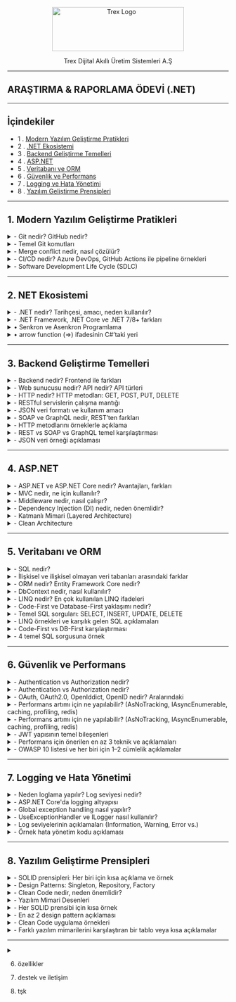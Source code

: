 <p align="center">
<a href="https://trex.com.tr/en/">
<img src="https://trex.com.tr/assets/img/logo.png"
alt="Trex Logo"
width="300" height="100">
</a>

</p>
<p align="center">
Trex Dijital Akıllı Üretim Sistemleri A.Ş 
</p>

***
## ARAŞTIRMA & RAPORLAMA ÖDEVİ (.NET)
***
## İçindekiler
- 1 . [Modern Yazılım Geliştirme Pratikleri](#1-modern-yazılım-geliştirme-pratikleri)
- 2 . [.NET Ekosistemi](#2-net-ekosistemi)
- 3 . [Backend Geliştirme Temelleri](#3-backend-geliştirme-temelleri)
- 4 . [ASP.NET](#4-aspnet)
- 5 . [Veritabanı ve ORM](#5-veritabanı-ve-orm)
- 6 . [Güvenlik ve Performans](#6-güvenlik-ve-performans)
- 7 . [Logging ve Hata Yönetimi](#7-logging-ve-hata-yönetimi)
- 8 . [Yazılım Geliştirme Prensipleri](#8-yazılım-geliştirme-prensipleri)
***
<a id="1-modern-yazılım-geliştirme-pratikleri"></a>
## 1. Modern Yazılım Geliştirme Pratikleri 
<details>
<summary>- Git nedir? GitHub nedir?</summary>
     Git, yazılım projelerindeki tüm değişiklikleri kaydedip yönetmeye yarayan bir versiyon kontrol sistemi iken; GitHub, bu Git projelerini internet üzerinde depolamayı, paylaşmayı ve işbirliği yapmayı sağlayan bulut tabanlı bir platformdur.
 	</details>
<details><summary>- Temel Git komutları</summary>

`git init` → Yeni bir Git deposu (proje) başlatır.

`git clone [url]` →  Var olan bir uzak (remote) depoyu bilgisayarına kopyalar.

`git add [dosya]` → Dosyayı bir sonraki commit için hazırlık alanına (staging area) ekler.

`git commit -m "mesaj"` → Hazırlanan değişiklikleri kalıcı olarak kaydeder.

`git push` → Yerel (local) commitleri GitHub gibi uzak depoya gönderir.

`git pull` → Uzak depodaki son değişiklikleri bilgisayarına indirip birleştirir.

`git branch [isim]` → Yeni bir dal (branch) oluşturur.

`git merge [isim]` → Belirtilen dalı (branch) aktif dal ile birleştirir.

</details>
<details><summary>-	Merge conflict nedir, nasıl çözülür?</summary>

* Merge conflict, iki branch'ın 'merge'lenirken bir dosyanın aynı yerinde farklı değişiklikler yapılmış olmasından kaynaklanan 'merge'lenememe durumudur. Git, aynı yerde birbirinden farklı iki değişikliği nasıl ele alması gerektiğini bilemez ve hata verir. Dosyada çakışan bölge(ler),
    * `<<<<<<<HEAD` ve `=======`
* arasında gösterilir. Bu kısımda hangi versiyonun kabul edileceği yazılımcı tarafından manuel şekilde belirlenir ve ancak böyle 'merge' işlemi gerçekleşebilir.

</details>


</details>
<details><summary>-	CI/CD nedir? Azure DevOps, GitHub Actions ile pipeline örnekleri</summary>     

**- CI (Continuous Integration / Sürekli Entegrasyon)**:** Geliştirilen kodun otomatik olarak test edikmesidir , hatanın daha kolay anlaşılmasını sağlar.

**- CD (Continuous Delivery / Deployment / Sürekli Teslimat / Dağıtım):** Bir kod geliştirilirken yayınlanmasını sağlar. Yeni sürümleri daha hızlı yayınlanmasını sağlar.

</details>

<details><summary>-	Software Development Life Cycle (SDLC)</summary> 

 **-Yazılım Geliştirme Yaşam Döngüsü (SDLC)**: Bir yazılım fikirden gerçeğe geçişine kadar geçen süredir.

**o	Aşamalar**
1. Planlama:	Projenin amacı, kapsamı, zaman ve maliyet tahminleri yapılır.
2. Analiz:	Gereksinimler toplanır, sistem gereksinimleri belirlenir (ne yapılacak?).
3. Geliştirme:	Yazılım tasarlanır ve kodlanır.
4. Test:	Yazılım hatalara karşı test edilir, doğruluk ve kalite kontrolü yapılır.
5. Dağıtım:	Testleri geçen ürün üretim ortamına (kullanıcılara) sunulur.
6. Bakım:	Canlı sistemde hata düzeltme, iyileştirme ve güncellemeler yapılır.

**o	Agile/Scrum/Kanban metodolojileri**

 * Agile: Yazılımı küçük parçalara bölerek , hızlı ve esnek şekilde geliştirmeyi amaçlayan yaklaşım.

 * Scrum: Agile içinde, işleri sabit süreli sprint’lere (kısa süreli çalışma periyodu) ayırarak ekip çalışmasını yöneten bir çerçeve.

 * Kanban: İşlerin görsel bir panoda sürekli akışla yönetildiği, esnek bir Agile yöntemi.

</details>

***

## 2. NET Ekosistemi

<details><summary>-	.NET nedir? Tarihçesi, amacı, neden kullanılır?</summary>
     
**- .NET** microsoft tarafından geliştirilen bir yazılım geliştirme platformudur.2002 yılında piyasaya sürülmüştür . Amacı farklı yazılım dillerini bir araya getirerek yazılım geliştirmeyi kolaylaştırmaktır.Web , masaüstü ve mobil uygulamalar gibi çeşitli alanlarda kullanlıabilir.

</details>

<details><summary>-	.NET Framework, .NET Core ve .NET 7/8+ farkları</summary>
     
|Özellik             | .NET Framework | .NET Core             | .NET                  |
|--------------------|----------------|-----------------------|-----------------------|
|Platform            |Windows         |Windows, Linux, macOS  |Windows, Linux, macOS  |
|Açık Kaynak         |Hayır           |Evet                   |Evet                   |
|Performans          |Orta            |Yüksek                 |Çok Yüksek             |
|Modülerlik          |Monolitik       |Modüler                |Modüler                |
|Güncelleme Desteği  |Sınırlı         |Aktif                  |Sürekli                |
|Microservis Desteği |Zayıf           |Güçlü                  |Güçlü                  |
|Bulut Uygulamları   |Kısıtlı         |Uygun                  |Uygun                  |
|Modern API Desteği  |Kısıtlı         |Geniş                  |Geniş                  |
</details>

<details><summary>•	Senkron ve Asenkron Programlama</summary>

**Senkron Programlama:** İşlemler sırasıyla gerçekleşir. Genllikle daha basit ve anlaşılırdır ancak uzun süren işlemlerde kullanıcı deneyimini olumsuz etkileyebilir.

**Asenkron Programlama:** İşlemler aynı anda veya birbirinden bağımsız çalışabilir.Uzun süren işlemler arka planda yürütülürken kullanıcı arayüzü yanıt vermeye devam eder.

- **Anahtar Kavramlar:**
`async` : Bir metodun asenkron olduğunu belirtir , bu metod `await` ile çağırabilir.
`await` : Asenkron bir işlemin tamamlanmasını beklerken kontrolü çağıran metoda geri verir.
`Task` : .NET'te asenkron işlemleri temsil eden bir türdür. Bir işlemin gelecekte tamamlanacağını ifade eder. Örneğin, bir dosya okuma işlemi `Task<string>` dönebilir. `Task nesnesi`, işlem tamamlandığında sonucu sağlar.

</details>
<details><summary>• arrow function (=>) ifadesinin C#’taki yeri</summary>

   C# dilinde `=>` operatörü, lambda ifadelerini tanımlamak için kullanılır. Lambda ifadeleri, isimsiz metodlar oluşturmak için kullanılır ve genellikle kısa, tek satırlık işlemler için tercih edilir.

   `=>` operatörü kullanarak girilen değerin karesini alma, örnek kod:
   
`
Console.Write("Bir sayı girin: ");
int x = Convert.ToInt32(Console.ReadLine());
Func<int, int> kareAl = x => x * x;
Console.WriteLine($"{x} sayısının karesi: {kareAl(x)}");
`

</details>

***
## 3. Backend Geliştirme Temelleri

<details><summary>-	Backend nedir? Frontend ile farkları</summary>

* __Frontend Nedir?__

   Frontend, kullanıcının doğrudan etkileşimde bulunduğu web sitesinin görsel ve işlevsel yüzüdür.

   * __Kapsadığı Teknolojiler__:

     -HTML – Sayfa iskeleti

     -CSS – Stil ve düzen

     -JavaScript – Dinamik etkileşimler


* __Backend Nedir?__

Backend, sistemin sunucu tarafında çalışan, kullanıcının görmediği ama tüm işlevselliği sağlayan kısmıdır.

   * __Kapsadığı Teknolojiler__:

     -Programlama dilleri: Python, PHP, Ruby, Java, C#

     -Veritabanları: MySQL, PostgreSQL, MongoDB
 
     -Frameworkler: Laravel, Django, Spring, ASP.NET


</details>

<details><summary>-	Web sunucusu nedir? API nedir? API türleri</summary>

* __Web Sunucusu Nedir?__
 Web sunucusu, HTTP isteklerini alıp yanıtlayan bir yazılım veya donanım sistemidir. Temel görevi, istemciden (genellikle bir tarayıcıdan) gelen isteğe karşılık olarak web sayfası, veri veya dosya sunmaktır.

 * __Örnek Web Sunucuları__:

    -Apache

    -Nginx

    -Microsoft IIS

* __Görevleri__:

   -İstemciden gelen HTTP/HTTPS isteklerini dinlemek

   -İlgili dosyaları (HTML, CSS, JS) sunmak

   -Dinamik içerik için backend uygulamalarla iletişim kurmak

* __API Nedir?__

 API (Application Programming Interface), iki yazılımın birbiriyle standartlaştırılmış bir şekilde iletişim kurmasını sağlayan arayüzdür. Bir nevi yazılımlar arası “protokol” gibi düşünebilirsin.

 Gerçek Hayat Analojisi: Bir restoranda garson (API), senin siparişini mutfağa (sunucu) iletir ve yemeği sana getirir.

  * __Kullanım Alanları__:

       -Mobil uygulamaların sunucudan veri çekmesi

       -Web sitelerinin harici servislerle (ödeme, harita, hava durumu) entegrasyonu

       -Mikroservis mimarilerinde servisler arası iletişim

Video: [API nedir? ](https://www.youtube.com/watch?v=nXFI5Cd8FZE&list=PLeZr8VTNC1oZpyWb0azboUg01D5_Wr5I_)

</details>

<details><summary>-	HTTP nedir? HTTP metodları: GET, POST, PUT, DELETE</summary>

* __HTTP Nedir?__

HTTP (Hypertext Transfer Protocol), web tarayıcıları ile sunucular arasında veri alışverişini sağlayan bir iletişim protokolüdür. İnternet üzerindeki sayfaların yüklenmesi, veri gönderimi ve alınması gibi işlemler HTTP üzerinden gerçekleşir.

- İstemci (Client): Genellikle bir web tarayıcısıdır.

- Sunucu (Server): İstemciden gelen isteklere yanıt veren sistemdir.

HTTP, metin tabanlı bir protokoldür ve genellikle TCP/IP üzerinden çalışır.

* __HTTP Metodları__

  -HTTP protokolü, istemcinin sunucuya ne tür bir işlem yapmak istediğini   belirtmek için çeşitli metodlar kullanır. En yaygın kullanılan HTTP   metodları şunlardır:

  `GET` : Sunucudan veri almak için kullanılır. Örneğin bir web sayfasını görüntülemek.

  `POST`: Sunucuya veri göndermek için kullanılır. Örneğin bir formu doldurup göndermek.

  `PUT`: Sunucudaki mevcut veriyi güncellemek için kullanılır.

  `DELETE`: Sunucudaki veriyi silmek için kullanılır.

</details>

<details><summary>-	RESTful servislerin çalışma mantığı</summary>

REST (Representational State Transfer), web servislerinin daha basit, ölçeklenebilir ve standartlara uygun şekilde tasarlanmasını sağlayan bir mimari yaklaşımdır. RESTful servisler, HTTP metodlarını kullanarak kaynaklara erişim sağlar.

Kaynak (Resource): Her veri öğesi bir kaynak olarak temsil edilir ve genellikle bir URL ile tanımlanır.

*  __HTTP Metodları ile İşlem__:

   `GET /users` : Tüm kullanıcıları getirir.

   `POST /users` : Yeni bir kullanıcı oluşturur.

   `PUT /users/1` : ID’si 1 olan kullanıcıyı günceller.

   `DELETE /users/1` : ID’si 1 olan kullanıcıyı siler.

* __Stateless (Durumsuzluk)__: Her istekte gerekli tüm bilgiler yer alır; sunucu önceki istekleri hatırlamaz.

* __JSON Formatı__: Veri alışverişi genellikle JSON formatında yapılır.

</details>

<details><summary>-	JSON veri formatı ve kullanım amacı</summary>
JSON Veri Formatı ve Kullanım Amacı

JSON (JavaScript Object Notation), veri yapılarının kolayca okunabilir ve yazılabilir şekilde temsil edilmesini sağlayan hafif bir veri formatıdır. Özellikle web uygulamalarında istemci ile sunucu arasında veri alışverişi için yaygın olarak kullanılır.

Okunabilirlik: İnsanlar tarafından kolayca okunabilir ve anlaşılabilir.

Hafiflik: XML gibi diğer formatlara göre daha az yer kaplar.

Dil Bağımsızlığı: JSON, birçok programlama dili tarafından desteklenir.

Veri Yapısı: Anahtar-değer (key-value) çiftleri ve dizi (array) yapıları içerir.

* __Örnek JSON verisi__:

```
{
  "id": 1,
  "name": "Ali",
  "email": "ali@example..com"
}
```

Bu format sayesinde RESTful servisler, veri alışverişini hızlı ve etkili bir şekilde gerçekleştirebilir.

</details>

<details><summary>-	SOAP ve GraphQL nedir, REST’ten farkları</summary>

* __SOAP (Simple Object Access Protocol)__:

   -XML tabanlı bir protokoldür.

   -Katı kurallara ve standartlara sahiptir.

   -Güvenlik, hata yönetimi ve işlem bütünlüğü gibi konularda daha kapsamlıdır.

   -HTTP dışında SMTP gibi farklı protokoller üzerinden de çalışabilir.

   -Genellikle kurumsal sistemlerde tercih edilir.

* __GraphQL__:

    -Facebook tarafından geliştirilmiş bir sorgulama dilidir.

    -İstemci, tam olarak ihtiyaç duyduğu veriyi tanımlar ve sadece o veri döner.

    -Tek endpoint üzerinden çalışır.

    -JSON formatında veri döner.

    -REST’e göre daha esnek ve verimli veri çekimi sağlar.

* __REST ile Farkları__:

    -SOAP, REST’e göre daha karmaşık ve ağırdır; GraphQL ise daha esnek ve hafiftir.

    -REST çoklu endpoint yapısına sahiptir; GraphQL tek endpoint ile çalışır.

    -REST’te sunucu ne döneceğine karar verir; GraphQL’de istemci belirler.

Her yaklaşımın avantajları ve kullanım alanları farklıdır. REST genellikle basit ve hızlı çözümler için tercih edilirken, SOAP daha güvenli ve kurumsal sistemlerde; GraphQL ise veri esnekliği ve performans gerektiren modern uygulamalarda kullanılır.

</details>

<details><summary>-	HTTP metodlarını örneklerle açıklama</summary>

| Metod   | Amaç | Özellikler | Örnek Kullanım |
|---------|------|------------|----------------|
| **GET** | Sunucudan veri almak | - URL üzerinden parametre gönderilir<br>- Önbelleğe alınabilir<br>- Tarayıcı geçmişinde saklanır | `GET /products?id=15` |
| **POST** | Sunucuya veri göndermek (yeni kaynak oluşturmak) | - Veri gövde (body) içinde gönderilir<br>- Önbelleğe alınmaz<br>- Form gönderimlerinde yaygın | `POST /users` + `{ "name": "Burak" }` |
| **PUT** | Var olan kaynağı tamamen güncellemek veya yoksa oluşturmak | - İdempotent<br>- Tüm veriyi günceller | `PUT /users/5` + `{ "name": "Burak", "age": 30 }` |
| **PATCH** | Kaynağın belirli alanlarını güncellemek | - Kısmi güncelleme<br>- Daha az veri transferi | `PATCH /users/5` + `{ "age": 31 }` |
| **DELETE** | Kaynağı silmek | - Geri dönüşsüz olabilir<br>- Yetkilendirme gerektirir | `DELETE /users/5` |
| **HEAD** | Sadece başlık bilgilerini almak | - Gövde yok<br>- Dosya boyutu, tip gibi bilgileri öğrenmek için | `HEAD /file.zip` |
| **OPTIONS** | Sunucunun desteklediği metodları öğrenmek | - CORS ön kontrol isteklerinde kullanılır | `OPTIONS /users` → `Allow: GET, POST, PUT, DELETE` |


</details>

<details><summary>-	REST vs SOAP vs GraphQL temel karşılaştırması</summary>

| Özellik / Mimari | REST | SOAP | GraphQL |
|------------------|------|------|---------|
| **Tanım** | HTTP üzerinde çalışan, kaynak odaklı mimari stil | XML tabanlı, katı kurallara sahip mesajlaşma protokolü | İstemcinin ihtiyaç duyduğu veriyi tanımlayabildiği sorgu dili |
| **Veri Formatı** | Genellikle JSON (XML, HTML de olabilir) | Sadece XML | JSON (genellikle), tip sistemi ile |
| **Uç Nokta (Endpoint)** | Her kaynak için ayrı endpoint | Tek endpoint olabilir ama işlem bazlı SOAP action’lar | Tek endpoint üzerinden tüm sorgular |
| **Performans** | Basit ve hızlı, ancak fazla veri dönebilir (over-fetching) | XML ve ek protokoller nedeniyle daha yavaş | Gereksiz veri dönmez (over-fetching/under-fetching çözülür) |
| **Güvenlik** | HTTPS + OAuth/JWT gibi standart yöntemler | WS-Security ile mesaj seviyesinde güvenlik | REST’teki yöntemler + sorgu bazlı yetkilendirme |
| **Standartlaşma** | Esnek, resmi standart yok (HTTP kuralları dışında) | Katı standartlar (WSDL, XML Schema) | Şema (schema) ile tip güvenliği, resmi sorgu yapısı |
| **Kullanım Alanı** | Web servisleri, mobil API’ler, mikroservisler | Kurumsal entegrasyonlar, bankacılık, yüksek güvenlik gerektiren sistemler | Modern web ve mobil uygulamalar, veri yoğun istemciler |
| **Avantajlar** | Basit, yaygın, öğrenmesi kolay, esnek | Güvenli, standart, protokol bağımsız | Esnek veri sorgusu, tek endpoint, az veri transferi |
| **Dezavantajlar** | Over-fetching/under-fetching olabilir | Karmaşık, ağır, XML zorunluluğu | Öğrenme eğrisi, caching ve rate limit yönetimi daha karmaşık |


</details>

<details><summary>-	JSON veri örneği açıklaması</summary>

```
{
  "isim": "Burak",
  "yas": 29,
  "ogrenciMi": true,
  "beceriler": ["JavaScript", "Python", "Markdown"],
  "adres": {
    "sehir": "Bursa",
    "ilce": "Nilüfer",
    "postaKodu": 16140
  }
}
```

</details>

***
## 4. ASP.NET

<details><summary>-	ASP.NET ve ASP.NET Core nedir? Avantajları, farkları</summary>

* __ASP.NET Nedir?__

   -Microsoft tarafından geliştirilen, .NET Framework üzerinde çalışan bir web uygulama geliştirme platformudur.

   -Genellikle Windows tabanlı sunucularda çalışır.

   -ASP.NET Web Forms, MVC ve Web API gibi farklı mimari yaklaşımları destekler.

   -Daha eski ve olgun bir teknolojidir; kurumsal projelerde hâlâ yaygın olarak kullanılır.

   * ASP.NET Avantajları:

     -Kurumsal projelerde denenmiş ve test edilmiş.

     -Geniş dokümantasyon ve destek.

     -Windows Server ile tam uyum.

* __ASP.NET Core Nedir?__

   -ASP.NET’in modern, yeniden tasarlanmış versiyonudur.

   -Platform bağımsızdır: Windows, macOS ve Linux üzerinde çalışabilir.

   -.NET Core veya .NET 5+ ile birlikte gelir; açık kaynaklı ve topluluk desteklidir.

   -Modüler, hafif ve yüksek performanslıdır.

   -Bulut ve mikro hizmet mimarileri için optimize edilmiştir.

     * __ASP.NET Core Avantajları__:

       -Yüksek performans ve düşük kaynak tüketimi.

       -Platformlar arası geliştirme imkânı.

       -Modern mimariler (MVC, Razor Pages, Blazor, gRPC) ile uyumlu.
 
       -CI/CD ve container ortamlarıyla kolay entegrasyon.

       -Açık kaynak olduğu için sürekli güncelleniyor.

* [ASPN.NET e başlamak için tıkla](https://dotnet.microsoft.com/en-us/apps/aspnet)

</details>

<details><summary>-	MVC nedir, ne için kullanılır?  </summary>

* __MVC (Model–View–Controller)__, yazılım geliştirmede kullanılan bir mimari desen olup, uygulamayı üç temel bileşene ayırarak daha düzenli, test edilebilir ve sürdürülebilir hale getirir. Senin gibi sistematik düşünen biri için bu yapı, kodun mantıksal bölümlere ayrılması açısından oldukça verimlidir.

|Bileşen|Görevi|
|-------|------|
|Model|Verileri temsil eder. Veritabanı işlemleri, iş mantığı ve veri yönetimi burada yapılır|
|View|Verileri temsil eder. Veritabanı işlemleri, iş mantığı ve veri yönetimi burada yapılır.|
|Controller|Kullanıcıdan gelen istekleri alır, uygun Model’i çağırır ve sonucu View’a iletir.|

- Ne için kullanılır: MVC, web uygulamalarında kodun mantıksal katmanlara ayrılmasını sağlayarak daha düzenli ve test edilebilir bir yapı sunar.

- Nerelerde kullanılır: ASP.NET, Django, Laravel gibi framework’lerde web, mobil ve masaüstü uygulama geliştirmede yaygın olarak kullanılır.
</details>

<details><summary>-	Middleware nedir, nasıl çalışır?</summary>

* __Middleware Nedir?__
 
   -Middleware, bir uygulamanın istek–yanıt döngüsünde araya girerek işlemler yapmasını sağlar.

   -Örneğin: kimlik doğrulama, hata yönetimi, loglama, yönlendirme, önbellekleme gibi görevleri üstlenebilir.

   -Her middleware bileşeni, bir pipeline içinde sırayla çalışır ve isteği bir sonraki bileşene iletir veya durdurabilir.

* __Nasıl Çalışır?__

   -İstek gelir → Middleware bileşeni isteği alır.

   -İşlem yapar → İsteği okur, düzenler veya kontrol eder.

   -Sonraki bileşene iletir → next() fonksiyonu ile zincirdeki bir sonraki middleware’e geçilir.

   -Yanıt döner → Middleware, yanıt üzerinde işlem yapabilir veya doğrudan döndürebilir.

* __Örnek Senaryo:__
```
app.Use(async (context, next) =>
{
    Console.WriteLine("İstek alındı: " + context.Request.Path);
    await next.Invoke(); // Sonraki middleware'e geç
    Console.WriteLine("Yanıt gönderiliyor.");
});
```
   -Bu örnekte, gelen isteği loglayan bir middleware tanımlanmış. next.Invoke() çağrısı ile zincirdeki bir sonraki middleware çalıştırılıyor, ardından yanıt sürecinde işlem yapılabiliyor.
</details>

<details><summary>-	Dependency Injection (DI) nedir, neden önemlidir?</summary>

* __DI Nedir?__

   -Dependency Injection (DI), yazılım geliştirmede bir sınıfın ihtiyaç duyduğu nesneleri kendisi oluşturmak yerine dışarıdan almasını sağlayan bir tasarım desenidir. Bu yaklaşım, kodun daha modüler, test edilebilir ve bakımı kolay olmasını sağlar.

   -Bir sınıfın bağımlı olduğu diğer sınıfları doğrudan oluşturmak yerine, bu bağımlılıkların enjekte edilmesi prensibine dayanır.

   -Örneğin bir OrderService sınıfı, EmailSender gibi bir servise ihtiyaç duyuyorsa, onu new ile oluşturmak yerine dışarıdan alır.

```
public class OrderService
{
    private readonly IEmailSender _emailSender;

    public OrderService(IEmailSender emailSender)
    {
        _emailSender = emailSender;
    }
}
```
   -Bu örnekte OrderService, IEmailSender bağımlılığını dışarıdan alır—yani bağımlılık enjekte edilir.

   * __Neden Önemlidir?__

     -Gevşek bağlılık (Loose Coupling): Sınıflar birbirine sıkı sıkıya bağlı olmaz, böylece bir bileşen değiştiğinde diğerleri etkilenmez.

     -Test kolaylığı: Mock veya sahte nesnelerle birim testler kolayca yazılabilir.

     -Yeniden kullanılabilirlik: Aynı sınıf farklı bağımlılıklarla tekrar kullanılabilir.

     -Bakım kolaylığı: Bağımlılıklar merkezi olarak yönetildiği için sistemin bakımı daha kolay ve güvenlidir.

</details>

<details><summary>-	Katmanlı Mimari (Layered Architecture)</summary>

Katmanlı mimari, yazılım projelerinde sistemsel karmaşıklığı azaltmak, sürdürülebilirliği artırmak ve geliştirme sürecini modülerleştirmek için kullanılan bir yapılandırma yaklaşımıdır. Senin gibi optimizasyon ve sistem tasarımına meraklı biri için bu mimari, hem mantıksal ayrım hem de test edilebilirlik açısından oldukça güçlü bir temel sunar.

* __Katmanlar__: Presentation – Business – Data Access

|Katman|Görevi|
|------|------|
|__Presentation__|Kullanıcı arayüzü içerir.Kullanıcaıdan veri alır ve sonuçları gösterir.|
|__Business__|İş kurallarını vve uygulama mantığını barındırır.Veriyi işler , doğrular.|
|__Data Access__|Veritabanı işlemlerini yürütür. ORM veya SQL ile veri okuma/yazma yapar.|

* __Service & Repository Pattern__ , özellikle Business ve Data Access katmanları arasındaki iletişimi daha da soyutlamak için kullanılır:

   *  __Repository Pattern__ , iş mantığını kontrol eden ve dış katmanlarla  veri erişimini soyutlayan bir ara katmandır.

   *  __Repository Pattern__ , veri tabanı işlemlerini merkezi bir yapı altında toplayarak veri erişimini soyutlar ve test edilebilir hale getirir.

</details>

<details><summary>-	Clean Architecture</summary>

* __Clean Architecture__, bağımlılıkların merkeze doğru değil, merkezden dışa doğru akmasını sağlayan bir yapı kurar. Yani iş mantığı en içte, dış dünya ile ilgili detaylar en dışta yer alır.

| Katman |Göre | Bağımlılık İlişkisi     |
|----------------|----------|------|
| **Domain**| Çekirdek iş kuralları, entity’ler, value object’ler, domain event’ler. Framework veya veri tabanı bağımlılığı yoktur. | Hiçbir katmana bağımlı değil.|
| **Application**| Use case’ler, servisler, CQRS komut/sorgu mantığı, validasyonlar. Domain’i kullanır, dış katmanlara bağımlı değildir. | Sadece Domain’e bağımlı.|
| **Infrastructure** | Veri tabanı erişimi (EF Core, Dapper), e-posta servisleri, dosya sistemi, dış API entegrasyonları. Application’daki arayüzleri implemente eder. | Application ve Domain’e bağımlı olabilir. |
| **API (Presentation)** | Kullanıcıya veya istemciye açılan uç noktalar (Controller’lar, View’lar, gRPC servisleri). HTTP isteklerini alır, Application katmanındaki use case’leri çağırır. | Application’a bağımlı.  |

* __Bağımlılıkların Dışa Akması İlkesi (Dependency Rule)__
   *__Kural__: İç katmanlar (Domain, Application) dış katmanlardan haberdar olmaz.

   *Bağımlılıklar hep dıştan içe doğru tanımlanır.

* __Örneğin__:

   -Domain, veri tabanı teknolojisini bilmez.

   -Application, hangi ORM kullanıldığını bilmez; sadece interface’leri bilir.

   -Infrastructure, Application’daki interface’leri implemente ederek veri tabanı veya servis erişimini sağlar.

* __Avantajı__: Teknoloji veya altyapı değiştiğinde (ör. EF Core → Dapper), iş mantığına dokunmadan sadece Infrastructure katmanını değiştirirsin.

* __Küçük Bir Akış Örneği__

   __-API__ → Kullanıcıdan “Sipariş Oluştur” isteği gelir.

   __-Application__ → CreateOrderHandler çalışır, Domain kurallarını uygular.

   __-Domain__ → Order entity’si iş kurallarına göre oluşturulur.

   __-Infrastructure__ → OrderRepository ile veritabanına kaydedilir.

</details>

***
## 5. Veritabanı ve ORM

<details><summary>-	SQL nedir? </summary>

* __SQL Ne İşe Yarar?__

    -__Veri ekleme:__ Yeni kayıtlar oluşturmak (`INSERT`)    

    -__Veri sorgulama:__ Belirli kriterlere göre veri çekmek (`SELECT`)

    -__Veri güncelleme:__ Mevcut kayıtları değiştirmek (`UPDATE`)

    -__Veri silme:__ Kayıtları kaldırmak (`DELETE`)

    -__Veritabanı ve tablo oluşturma:__ Yapıyı tanımlamak (`CREATE`)

    -__Yetkilendirme:__ Kim neye erişebilir, bunu belirlemek (`GRANT`, `REVOKE`)

* SQL’in Temel Bileşenleri
    -__Tablolar:__ Veriler satır ve sütunlar halinde tutulur.

    -__Sorgular:__ Veritabanına ne yapılacağını söyleyen komutlardır.

    -__İlişkiler:__ Tablolar arasında bağlantılar kurarak veri bütünlüğü sağlanır.

* __Kısa Tarihçesi__
    -1970’lerde IBM tarafından geliştirildi.

    -Başlangıçta SEQUEL olarak adlandırıldı, sonra SQL olarak kısaltıldı.

    -Oracle, SQL kullanan ilk ticari veritabanı sistemlerinden biri oldu.

* __Nerelerde Kullanılır?__
    -Web geliştirme (örneğin PHP + MySQL)

    -Veri analizi ve raporlama

    -Uygulama geliştirme

    -Büyük veri sistemleri ve veri ambarları

</details>

<details><summary>-	İlişkisel ve ilişkisel olmayan veri tabanları arasındaki farklar</summary>

* __Yapısal Farklar__

| Özellik            | İlişkisel Veritabanı (SQL)          | İlişkisel Olmayan Veritabanı (NoSQL)         |
|--------------------|-------------------------------------|----------------------------------------------|
| Veri Yapısı        | Satır-sütun tabanlı tablolar        | Belge, anahtar-değer, grafik, sütun tabanlı  |
| Şema (Schema)      | Katı ve önceden tanımlanmış         | Esnek ve dinamik                             |
| İlişkiler          | JOIN ile güçlü bağlantılar          | Genellikle ilişkisiz, referanslarla bağlanır |
| Sorgulama Dili     | SQL                                 | JSON tabanlı sorgular veya özel API’ler      |

* __Performans ve Ölçeklenebilirlik__

| Özellik             | SQL                                  | NoSQL                                            |
|---------------------|--------------------------------------|--------------------------------------------------|
| Dikey Ölçeklenme    | Genellikle tercih edilir             | Yatay ölçeklenme için daha uygundur              |
| Veri Tutarlılığı    | ACID kurallarına sıkı bağlılık       | Eventual consistency (sonradan tutarlılık)       |
| Hızlı Okuma/Yazma   | Karmaşık sorgularda güçlü            | Büyük veri ve gerçek zamanlı uygulamalarda hızlı |

* __Kullanım Senaryoları__

| Senaryo                    | SQL Tercihi                          | NoSQL Tercihi                               |
|----------------------------|--------------------------------------|---------------------------------------------|
| Finansal sistemler         | ✅ Veri tutarlılığı kritik           | ❌                                         |
| Sosyal medya uygulamaları  | ❌                                   | ✅ Gerçek zamanlı veri akışı               |
| E-ticaret ürün katalogları | ✅ Ürün, sipariş, müşteri ilişkileri | ✅ Dinamik ürün özellikleri                |
| IoT ve büyük veri analizi  | ❌                                   | ✅ Yüksek hacimli, yapılandırılmamış veri  |

* __Örnek Veritabanları__

    -SQL tabanlı: MySQL, PostgreSQL, Oracle, Microsoft SQL Server

    -NoSQL tabanlı: MongoDB (belge), Redis (anahtar-değer), Cassandra (sütun), Neo4j (graf)


* __Hangi Durumda Hangisi?__

    -Veri bütünlüğü ve karmaşık ilişkiler gerekiyorsa → SQL

    -Esneklik, hız ve ölçeklenebilirlik gerekiyorsa → NoSQL

</details>

<details><summary>-	ORM nedir? Entity Framework Core nedir?</summary>

* __ORM (Object-Relational Mapping)__, yani Nesne-İlişkisel Eşleme, nesne yönelimli programlama ile ilişkisel veritabanları arasında bir köprü kurar. Amaç, veritabanı tablolarını doğrudan sınıflar ve nesneler gibi kullanabilmektir.

* __Avantajları:__
    -SQL yazmadan veri işlemleri yapılabilir.

    -Kod daha okunabilir ve sürdürülebilir hale gelir.

    -Veritabanı bağımlılığı azalır.

    -Veri tutarlılığı ve tip güvenliği artar.

```

public class Product {
    public int Id { get; set; }
    public string Name { get; set; }
}


```

* __Entity Framework Core Nedir?__

    Entity Framework Core (EF Core), Microsoft’un .NET platformu için geliştirdiği modern bir ORM aracıdır. EF Core, veritabanı işlemlerini C# kodu üzerinden yönetmeni sağlar.

* __Temel Özellikleri:__

    -.NET 5/6/7+ ile uyumlu, çapraz platform desteği (Windows, Linux, macOS).

    -SQL Server, PostgreSQL, MySQL, SQLite gibi birçok veritabanını destekler.

    -LINQ ile güçlü ve tip güvenli sorgulama.

    -Migration sistemi ile veritabanı evrimini yönetme.

    -Code-First ve Database-First yaklaşımlarını destekler.

* __Kullanım Yaklaşımları:__

    - __Code-First__ : Önce C# sınıfları yazılır, EF veritabanını otomatik oluşturur.

    - __Database-First__ :	Mevcut veritabanından sınıflar otomatik olarak üretilir.

* __Migration Örneği:__

```

dotnet ef migrations add InitialCreate
dotnet ef database update

```

 -Bu komutlar, EF Core’un veritabanı şemasını oluşturmasını ve güncellemesini sağlar.

</details>

<details><summary>-	DbContext nedir, nasıl kullanılır?</summary>

</details>

<details><summary>-	LINQ nedir? En çok kullanılan LINQ ifadeleri</summary>

</details>

<details><summary>-	Code-First ve Database-First yaklaşımı nedir?</summary>

</details>

<details><summary>-	Temel SQL sorguları: SELECT, INSERT, UPDATE, DELETE</summary>

</details>

<details><summary>-	LINQ örnekleri ve karşılık gelen SQL açıklamaları</summary>

</details>

<details><summary>- Code-First vs DB-First karşılaştırması</summary>

</details>

<details><summary>-	4 temel SQL sorgusuna örnek

</summary>

</details>

***
## 6. Güvenlik ve Performans 

<details><summary>-	Authentication vs Authorization nedir?</summary>

</details>

<details><summary>-	Authentication vs Authorization nedir?</summary>

</details>

<details><summary>-	OAuth, OAuth2.0, OpenIddict, OpenID nedir? Aralarındaki </summary>

</details>

<details><summary>-	Performans artımı için ne yapılabilir? (AsNoTracking, IAsyncEnumerable, caching, profiling, redis)</summary>

</details>

<details><summary>-	Performans artımı için ne yapılabilir? (AsNoTracking, IAsyncEnumerable, caching, profiling, redis)</summary>

</details>

<details><summary>-	JWT yapısının temel bileşenleri</summary>

</details>

<details><summary>-	Performans için önerilen en az 3 teknik ve açıklamaları</summary>

</details>

<details><summary>-	OWASP 10 listesi ve her biri için 1–2 cümlelik açıklamalar</summary>

</details>

***
## 7. Logging ve Hata Yönetimi

<details><summary>-	Neden loglama yapılır? Log seviyesi nedir?</summary>

</details>

<details><summary>-	ASP.NET Core'da logging altyapısı</summary>

</details>

<details><summary>-	Global exception handling nasıl yapılır?</summary>

</details>

<details><summary>-	UseExceptionHandler ve ILogger nasıl kullanılır?</summary>

</details>

<details><summary>-	Log seviyelerinin açıklamaları (Information, Warning, Error vs.)</summary>

</details>

<details><summary>-	Örnek hata yönetim kodu açıklaması</summary>

</details>


***
## 8. Yazılım Geliştirme Prensipleri




<details><summary>-	SOLID prensipleri: Her biri için kısa açıklama ve örnek</summary>

</details>

<details><summary>-	Design Patterns: Singleton, Repository, Factory</summary>

</details>

<details><summary>-	Clean Code nedir, neden önemlidir?</summary>

</details>

<details><summary>-	Yazılım Mimari Desenleri</summary>

</details>

<details><summary>-	Her SOLID prensibi için kısa örnek</summary>

</details>

<details><summary>-	En az 2 design pattern açıklaması</summary>

</details>

<details><summary>-	Clean Code uygulama örnekleri</summary>

</details>

<details><summary>-	Farklı yazılım mimarilerini karşılaştıran bir tablo veya kısa açıklamalar</summary>

</details>

---

<details><summary></summary>

</details>


6. özellikler

8. destek ve iletişim 

10. tşk




